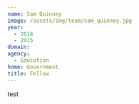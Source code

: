 ```yaml
---
name: Sam Quinney
image: /assets/img/team/sam_quinney.jpg
year: 
  - 2014
  - 2015
domain:
agency:
  - Education
home: Government
title: Fellow
---
```


test
